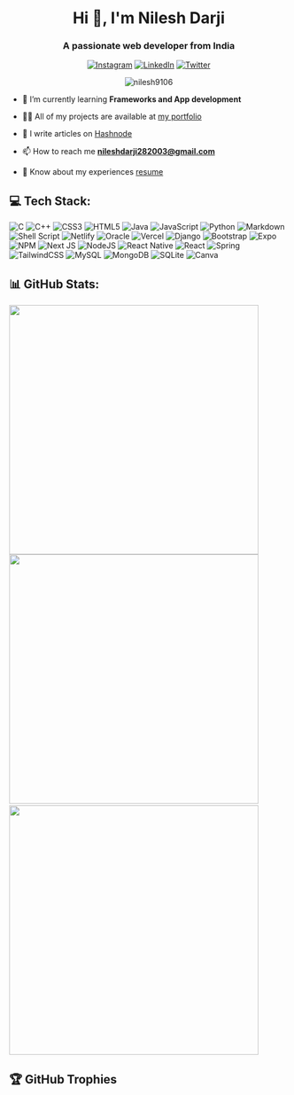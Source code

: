 <h1 align="center">Hi 👋, I'm Nilesh Darji</h1>
<h3 align="center">A passionate web developer from India</h3>
<p align="center"><a href="https://instagram.com/nileshdarji003"><img src="https://img.shields.io/badge/Instagram-%23E4405F.svg?logo=Instagram&amp;logoColor=white" alt="Instagram"></a> <a href="https://linkedin.com/in/nileshdarji2003"><img src="https://img.shields.io/badge/LinkedIn-%230077B5.svg?logo=linkedin&amp;logoColor=white" alt="LinkedIn"></a> <a href="https://twitter.com/nileshdarji003"><img src="https://img.shields.io/badge/Twitter-%231DA1F2.svg?logo=Twitter&amp;logoColor=white" alt="Twitter"></a> </p>
<p align="center"> <img src="https://komarev.com/ghpvc/?username=nilesh9106&label=Profile%20views&color=0e75b6&style=flat" alt="nilesh9106" /> </p>

- 🌱 I’m currently learning **Frameworks and App development**

- 👨‍💻 All of my projects are available at [my portfolio](https://nileshdarji.netlify.app/)

- 📝 I write articles on [Hashnode](https://nileshdarji.hashnode.dev/)

- 📫 How to reach me **nileshdarji282003@gmail.com**

- 📄 Know about my experiences [resume](https://nileshdarji.netlify.app/nilesh_ddu.pdf)


<h2 id="-tech-stack-">💻 Tech Stack:</h1>
<p><img src="https://img.shields.io/badge/c-%2300599C.svg?style=flat&amp;logo=c&amp;logoColor=white" alt="C"> <img src="https://img.shields.io/badge/c++-%2300599C.svg?style=flat&amp;logo=c%2B%2B&amp;logoColor=white" alt="C++"> <img src="https://img.shields.io/badge/css3-%231572B6.svg?style=flat&amp;logo=css3&amp;logoColor=white" alt="CSS3"> <img src="https://img.shields.io/badge/html5-%23E34F26.svg?style=flat&amp;logo=html5&amp;logoColor=white" alt="HTML5"> <img src="https://img.shields.io/badge/java-%23ED8B00.svg?style=flat&amp;logo=java&amp;logoColor=white" alt="Java"> <img src="https://img.shields.io/badge/javascript-%23323330.svg?style=flat&amp;logo=javascript&amp;logoColor=%23F7DF1E" alt="JavaScript"> <img src="https://img.shields.io/badge/python-3670A0?style=flat&amp;logo=python&amp;logoColor=ffdd54" alt="Python"> <img src="https://img.shields.io/badge/markdown-%23000000.svg?style=flat&amp;logo=markdown&amp;logoColor=white" alt="Markdown"> <img src="https://img.shields.io/badge/shell_script-%23121011.svg?style=flat&amp;logo=gnu-bash&amp;logoColor=white" alt="Shell Script"> <img src="https://img.shields.io/badge/netlify-%23000000.svg?style=flat&amp;logo=netlify&amp;logoColor=#00C7B7" alt="Netlify"> <img src="https://img.shields.io/badge/Oracle-F80000?style=flat&amp;logo=oracle&amp;logoColor=white" alt="Oracle"> <img src="https://img.shields.io/badge/vercel-%23000000.svg?style=flat&amp;logo=vercel&amp;logoColor=white" alt="Vercel"> <img src="https://img.shields.io/badge/django-%23092E20.svg?style=flat&amp;logo=django&amp;logoColor=white" alt="Django"> <img src="https://img.shields.io/badge/bootstrap-%23563D7C.svg?style=flat&amp;logo=bootstrap&amp;logoColor=white" alt="Bootstrap"> <img src="https://img.shields.io/badge/expo-1C1E24?style=flat&amp;logo=expo&amp;logoColor=#D04A37" alt="Expo"> <img src="https://img.shields.io/badge/NPM-%23000000.svg?style=flat&amp;logo=npm&amp;logoColor=white" alt="NPM"> <img src="https://img.shields.io/badge/Next-black?style=flat&amp;logo=next.js&amp;logoColor=white" alt="Next JS"> <img src="https://img.shields.io/badge/node.js-6DA55F?style=flat&amp;logo=node.js&amp;logoColor=white" alt="NodeJS"> <img src="https://img.shields.io/badge/react_native-%2320232a.svg?style=flat&amp;logo=react&amp;logoColor=%2361DAFB" alt="React Native"> <img src="https://img.shields.io/badge/react-%2320232a.svg?style=flat&amp;logo=react&amp;logoColor=%2361DAFB" alt="React"> <img src="https://img.shields.io/badge/spring-%236DB33F.svg?style=flat&amp;logo=spring&amp;logoColor=white" alt="Spring"> <img src="https://img.shields.io/badge/tailwindcss-%2338B2AC.svg?style=flat&amp;logo=tailwind-css&amp;logoColor=white" alt="TailwindCSS"> <img src="https://img.shields.io/badge/mysql-%2300f.svg?style=flat&amp;logo=mysql&amp;logoColor=white" alt="MySQL"> <img src="https://img.shields.io/badge/MongoDB-%234ea94b.svg?style=flat&amp;logo=mongodb&amp;logoColor=white" alt="MongoDB"> <img src="https://img.shields.io/badge/sqlite-%2307405e.svg?style=flat&amp;logo=sqlite&amp;logoColor=white" alt="SQLite"> <img src="https://img.shields.io/badge/Canva-%2300C4CC.svg?style=flat&amp;logo=Canva&amp;logoColor=white" alt="Canva"></p>


<h2 id="-github-stats-">📊 GitHub Stats:</h1>
<p>
 <img width="450px" src="https://github-contributor-stats.vercel.app/api?username=Nilesh9106&limit=5&theme=midnight-purple&combine_all_yearly_contributions=true" alt=""> <br>
<img width="450px" src="https://github-readme-stats.vercel.app/api?username=nilesh9106&amp;theme=midnight-purple&amp;hide_border=false&amp;include_all_commits=true&amp;count_private=false="">
<img src="https://github-readme-streak-stats.herokuapp.com/?user=nilesh9106&theme=midnight-purple&hide_border=false&card_width=450" alt="" />
<img width="450px" src="https://github-readme-stats.vercel.app/api/top-langs/?username=nilesh9106&amp;theme=midnight-purple&amp;hide_border=false&amp;include_all_commits=true&amp;count_private=false&amp;layout=donut" alt="">
  
</p>



<h2 id="-github-trophies">🏆 GitHub Trophies</h2>
<p><img src="https://github-profile-trophy.vercel.app/?username=nilesh9106&amp;theme=dracula&amp;no-frame=false&amp;no-bg=false&amp;margin-w=4" alt=""></p>

